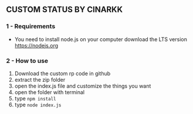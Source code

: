 ## CUSTOM STATUS BY CINARKK
### 1 - Requirements
- You need to install node.js on your computer download the LTS version https://nodejs.org

### 2 - How to use
1. Download the custom rp code in github
2. extract the zip folder
3. open the index.js file and customize the things you want
4. open the folder with terminal
5. type `npm install`
6. type `node index.js`
